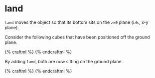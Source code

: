 # land

`land` moves the object so that its bottom sits on the `z=0` plane (i.e., x-y plane).

Consider the following cubes that have been positioned off the ground plane.

{% craftml %}
<cube t="position 0 0 20" color="red"/>
<cube t="position 20 0 -5" color="green"/>
<cube t="position 40 0 -20" color="blue"/>
{% endcraftml %}

By adding `land`, both are now sitting on the ground plane.

{% craftml %}
<cube t="position 0 0 20; land" color="red"/>
<cube t="position 20 0 -5; land" color="green"/>
<cube t="position 40 0 -20; land" color="blue"/>
{% endcraftml %}
